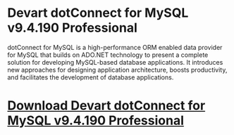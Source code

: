# Devart dotConnect for MySQL v9.4.190 Professional

dotConnect for MySQL is a high-performance ORM enabled data provider for MySQL that builds on ADO.NET technology to present a complete solution for developing MySQL-based database applications. It introduces new approaches for designing application architecture, boosts productivity, and facilitates the development of database applications.

# [Download Devart dotConnect for MySQL v9.4.190 Professional](https://developer.team/dotnet/35225-devart-dotconnect-for-mysql-v94190-professional.html)
